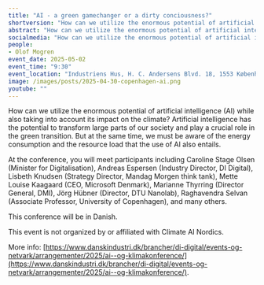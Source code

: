 ```yaml
---
title: "AI - a green gamechanger or a dirty conciousness?"
shortversion: "How can we utilize the enormous potential of artificial intelligence (AI) while also taking into account its impact on the climate? Artificial intelligence has the potential to transform large parts of our society and play a crucial role in the green transition. But at the same time, we must be aware of the energy consumption and the resource load that the use of AI also entails."
abstract: "How can we utilize the enormous potential of artificial intelligence (AI) while also taking into account its impact on the climate? Artificial intelligence has the potential to transform large parts of our society and play a crucial role in the green transition. But at the same time, we must be aware of the energy consumption and the resource load that the use of AI also entails."
socialmedia: "How can we utilize the enormous potential of artificial intelligence (AI) while also taking into account its impact on the climate? Artificial intelligence has the potential to transform large parts of our society and play a crucial role in the green transition. But at the same time, we must be aware of the energy consumption and the resource load that the use of AI also entails."
people:
- Olof Mogren
event_date: 2025-05-02
event_time: "9:30"
event_location: "Industriens Hus, H. C. Andersens Blvd. 18, 1553 København, Danmark"
image: /images/posts/2025-04-30-copenhagen-ai.png
youtube: ""
--- 
```


How can we utilize the enormous potential of artificial intelligence (AI) while also taking into account its impact on the climate? Artificial intelligence has the potential to transform large parts of our society and play a crucial role in the green transition. But at the same time, we must be aware of the energy consumption and the resource load that the use of AI also entails.

At the conference, you will meet participants including Caroline Stage Olsen (Minister for Digitalisation), Andreas Espersen (Industry Director, DI Digital), Lisbeth Knudsen (Strategy Director, Mandag Morgen think tank), Mette Louise Kaagaard (CEO, Microsoft Denmark), Marianne Thyrring (Director General, DMI), Jörg Hübner (Director, DTU Nanolab), Raghavendra Selvan (Associate Professor, University of Copenhagen), and many others.

This conference will be in Danish.

This event is not organized by or affiliated with Climate AI Nordics.

More info: [https://www.danskindustri.dk/brancher/di-digital/events-og-netvark/arrangementer/2025/ai--og-klimakonference/](https://www.danskindustri.dk/brancher/di-digital/events-og-netvark/arrangementer/2025/ai--og-klimakonference/).
